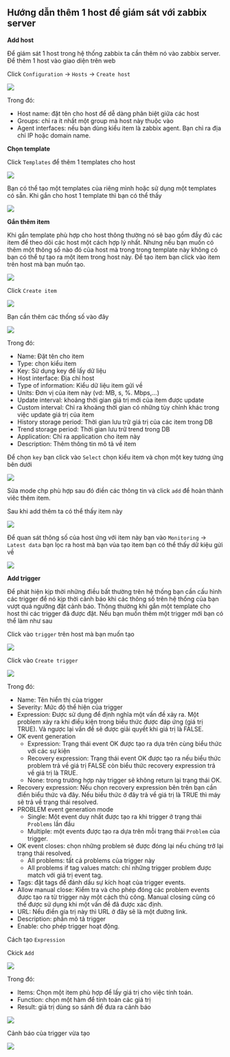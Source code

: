 ## Hướng dẫn thêm 1 host để giám sát với zabbix server

**Add host**

Để giám sát 1 host trong hệ thống zabbix ta cần thêm nó vào zabbix server. Để thêm 1 host vào giao diện trên web

Click `Configuration` -> `Hosts` -> `Create host`

![](/images/new-host/1.png)

Trong đó: 
 * Host name: đặt tên cho host để dễ dàng phân biệt giữa các host
 * Groups: chỉ ra ít nhất một group mà host này thuộc vào
 * Agent interfaces: nếu bạn dùng kiểu item là zabbix agent. Bạn chỉ ra địa chỉ IP hoặc domain name. 

**Chọn template**

Click `Templates` để thêm 1 templates cho host

![](/images/new-host/2.png)

Bạn có thể tạo một templates của riêng mình hoặc sử dụng một templates có sẵn. Khi gắn cho host 1 template thì bạn có thể thấy 

![](/images/new-host/3.png)

**Gắn thêm item**

Khi gắn template phù hợp cho host thông thường nó sẽ bao gồm đầy đủ các item để theo dõi các host một cách hợp lý nhất. Nhưng nếu bạn muốn có thêm một thông số nào đó của host mà trong trong template này không có bạn có thể tự tạo ra một item trong host này. Để tạo item bạn click vào item trên host mà bạn muốn tạo.

![](/images/new-host/5.png)

Click `Create item`

![](/images/new-host/6.png)

Bạn cần thêm các thống số vào đây

![](/images/new-host/8.png)

Trong đó:

 * Name: Đặt tên cho item
 * Type: chọn kiểu item 
 * Key: Sử dụng key để lấy dữ liệu
 * Host interface: Địa chỉ host
 * Type of information: Kiểu dữ liệu item gửi về
 * Units: Đơn vị của item này (vd: MB, s, %. Mbps,...)
 * Update interval: khoảng thời gian giá trị mới của item được update
 * Custom interval: Chỉ ra khoảng thời gian có những tùy chỉnh khác trong việc update giá trị của item
 * History storage period: Thời gian lưu trữ giá trị của các item trong DB
 * Trend storage period: Thời gian lưu trữ trend trong DB
 * Application: Chỉ ra application cho item này
 * Description: Thêm thông tin mô tả về item

Để chọn `key` bạn click vào `Select` chọn kiểu item và chọn một key tương ứng bên dưới

![](/images/new-host/16.png)

Sửa mode chp phù hợp sau đó điền các thông tin và click `add` để hoàn thành viêc thêm item.

Sau khi add thêm ta có thể thấy item này

![](/images/new-host/9.png)

Để quan sát thông số của host ứng với item này bạn vào `Monitoring` -> `Latest data` bạn lọc ra host mà bạn vủa tạo item bạn có thể thấy dữ kiệu gửi về

![](/images/new-host/10.png)

**Add trigger**

Để phát hiện kịp thời những điều bất thường trên hệ thống bạn cần cấu hình các trigger để nó kịp thời cảnh báo khi các thông số trên hệ thống của bạn vượt quá ngưỡng đặt cảnh báo. Thông thường khi gắn một template cho host thì các trigger đã được đặt. Nếu bạn muốn thêm một trigger mới bạn có thể làm như sau

Click vào `trigger` trên host mà bạn muốn tạo

![](/images/new-host/11.png)

Click vào `Create trigger` 

![](/images/new-host/12.png)

Trong đó: 
 * Name: Tên hiển thị của trigger
 * Severity: Mức độ thể hiện của trigger 
 * Expression: Được sử dụng để định nghĩa một vấn đề xảy ra. Một problem xảy ra khi điều kiện trong biểu thức được đáp ứng (giá trị TRUE). Và ngược lại vấn đề sẽ được giải quyết khi giá trị là FALSE.
 * OK event generation
    * Expression: Trạng thái event OK được tạo ra dựa trên cùng biểu thức với các sự kiện
    * Recovery expression: Trạng thái event OK được tạo ra nếu biểu thức problem trả về giá trị FALSE còn biểu thức recovery expression trả về giá trị là TRUE.
    * None: trong trường hợp này trigger sẽ không return lại trạng thái OK.
 * Recovery expression: Nếu chọn recovery expression bên trên bạn cần điền biểu thức và đây. Nếu biểu thức ở đây trả về giá trị là TRUE thì máy sẽ trả về trạng thái resolved.
 * PROBLEM event generation mode
   * Single: Một event duy nhất được tạo ra khi trigger ở trạng thái `Problems` lần đầu 
   * Multiple: một events được tạo ra dựa trên mỗi trạng thái `Problem` của trigger.
 * OK event closes: chọn những problem sẽ được đóng lại nếu chúng trở lại trạng thái resolved.
   * All problems: tất cả problems của trigger này
   * All problems if tag values match: chỉ những trigger problem được match với giá trị event tag.
 * Tags: đặt tags để đánh dấu sự kích hoạt của trigger events.
 * Allow manual close: Kiểm tra và cho phép đóng các problem events được tạo ra từ trigger này một cách thủ công. Manual closing cũng có thể được sử dụng khi một vấn đề đã được xác định.
 * URL: Nếu điền gía trị này thì URL ở đây sẽ là một đường link.
 * Description: phần mô tả trigger
 * Enable: cho phép trigger hoạt động.

Cách tạo `Expression`

Ckick `Add`

![](/images/new-host/12.png)

Trong đó: 
 * Items: Chọn một item phù hợp để lấy giá trị cho việc tính toán.
 * Function: chọn một hàm để tính toán các giá trị
 * Result: giá trị dùng so sánh để đưa ra cảnh báo

![](/images/new-host/13.png)

Cảnh báo của trigger vừa tạo

![](/images/new-host/14.png)

